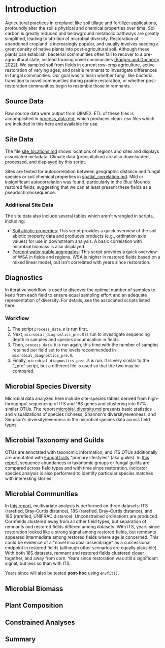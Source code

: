 # Introduction
Agricultural practices in cropland, like soil tillage and fertilizer applications, profoundly alter the soil's physical and chemical properties over time. Soil carbon is greatly reduced and belowground metabolic pathways are greatly simplified, leading to attrition of microbial diversity. Restoration of abandoned cropland is increasingly popular, and usually involves seeding a great density of native plants into post-agricultural soil. Although these plants can establish, bacterial communities often fail to recover to a pre-agricultural state, instead forming novel communities [(Badger and Docherty 2022)](https://link.springer.com/10.1007/s00248-022-02150-1). We sampled soil from fields in current row-crop agriculture, active restoration of varying ages, and prairie remnants to investigate differences in fungal communities. Our goal was to learn whether fungi, like bacteria, transition to novel communities during prairie restoration, or whether post-restoration communities begin to resemble those in remnants.   

## Source Data
Raw source data were output from QIIME2. ETL of these files is accomplished in [process_data.md](process_data.md), which produces clean .csv files which are included in this here and available for use. 

## Site Data
The file [site_locations.md](site_locations.md) shows locations of regions and sites and displays associated metadata. Climate data (precipitation) are also downloaded, processed, and displayed by this script. 

Sites are tested for autocorrelation between geographic distance and fungal species or soil chemical properties in [spatial_correlation.md](spatial_correlation.md). Mild or insignificant autocorrelation was found, particularly in the Blue Mounds restored fields, suggesting that we can at least present these fields as a pseudochronosequence. 

### Additional Site Data
The site data also include several tables which aren't wrangled in scripts, including:

- [Soil abiotic properties](soil_properties.md): This script provides a quick overview of the soil abiotic property data and produces products (e.g., ordination axis values) for use in downstream analysis. A basic correlation with microbial biomass 
is also displayed. 
- [Percent water stable aggregates](soil_wsa.md): This script provides a quick overview of WSA in fields and
regions. WSA is higher in restored fields based on a mixed linear model, but isn't correlated with years 
since restoration. 

## Diagnostics
In iterative workflow is used to discover the optimal number of samples to keep from each field to ensure equal 
sampling effort and an adequate representation of diversity. For details, see the associated scripts listed here.

### Workflow
1. The script `process_data.R` is run first.
1. Next, `microbial_diagnostics_pre.R` is run to investigate sequencing depth in samples 
and species accumulation in fields.
1. Then, `process_data.R` is run again, this time with the number of samples retained
per field set to the levels recommended in `microbial_diagnostics_pre.R`. 
1. Finally, `microbial_diagnostics_post.R` is run. It is very similar to the "_pre" script,
but a different file is used so that the two may be compared. 

## Microbial Species Diversity
Microbial data analyzed here include site-species tables derived from high-throughput sequencing of ITS and 18S genes 
and clustering into 97% similar OTUs.
The report [microbial_diversity.md](microbial_diversity.md) presents basic statistics and visualizations of species richness, Shannon's diversity/evenness, and Simpson's diversity/evenness in the microbial species data across field types. 

## Microbial Taxonomy and Guilds
OTUs are annotated with taxonomic information, and ITS OTUs additionally are annotated with [Fungal traits](https://link.springer.com/article/10.1007/s13225-020-00466-2) "primary lifestyles" (aka guilds). 
In [this report](microbial_guild_taxonomy.md), sequence abundances
in taxonomic groups or fungal guilds are compared across field types and with time
since restoration. Indicator species analysis is also performed to identify particular species matches 
with interesting stories. 

## Microbial Communities
In [this report](microbial_communities.md), multivariate analysis is performed on three datasets: ITS (rarefied, Bray-Curtis distance), 18S (rarefied,
Bray-Curtis distance), and 18S (rarefied, UNIFRAC distance). Unconstrained ordinations are produced. Cornfields clustered away from all other field types, but separation of remnants and restored fields differed among datasets. With ITS, years since restoration looked like a strong signal among restored fields, but remnants appeared intermediate among restored fields where age is concerned. This could be evidence of a "novel microbial assemblage" as a successional endpoint in restored fields (although other scenarios are equally plausible). With both 18S datasets, remnant and restored fields clustered closer together, and away from corn. Years since restoration was still a significant signal, but less so than with ITS. 

Years since will also be tested **post-hoc** using `envfit()`. 

## Microbial Biomass

## Plant Composition

## Constrained Analyses

## Summary

